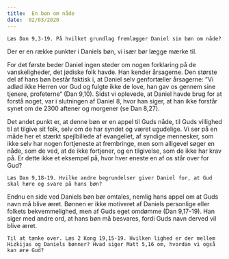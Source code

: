 ```yaml
---
title:  En bøn om nåde
date:  02/03/2020
---
```


`Læs Dan 9,3-19. På hvilket grundlag fremlægger Daniel sin bøn om nåde?`

Der er en række punkter i Daniels bøn, vi især bør lægge mærke til.

For det første beder Daniel ingen steder om nogen forklaring på de vanskeligheder, det jødiske folk havde. Han kender årsagerne. Den største del af hans bøn består faktisk i, at Daniel selv genfortæller årsagerne: ”Vi adlød ikke Herren vor Gud og fulgte ikke de love, han gav os gennem sine tjenere, profeterne“ (Dan 9,10). Sidst vi oplevede, at Daniel havde brug for at forstå noget, var i slutningen af Daniel 8, hvor han siger, at han ikke forstår synet om de 2300 aftener og morgener (se Dan 8,27).

Det andet punkt er, at denne bøn er en appel til Guds nåde, til Guds villighed til at tilgive sit folk, selv om de har syndet og været ugudelige. Vi ser på en måde her et stærkt spejlbillede af evangeliet, af syndige mennesker, som ikke selv har nogen fortjeneste at frembringe, men som alligevel søger en nåde, som de ved, at de ikke fortjener, og en tilgivelse, som de ikke har krav på. Er dette ikke et eksempel på, hvor hver eneste en af os står over for Gud?

`Læs Dan 9,18-19. Hvilke andre begrundelser giver Daniel for, at Gud skal høre og svare på hans bøn?`

Endnu en side ved Daniels bøn bør omtales, nemlig hans appel om at Guds navn må blive æret. Bønnen er ikke motiveret af Daniels personlige eller folkets bekvemmelighed, men af Guds eget omdømme (Dan 9,17-19). Han siger med andre ord, at hans bøn må besvares, fordi Guds navn derved vil blive æret.

`Til at tænke over. Læs 2 Kong 19,15-19. Hvilken lighed er der mellem Hizkijas og Daniels bønner? Hvad siger Matt 5,16 om, hvordan vi også kan ære Gud?`